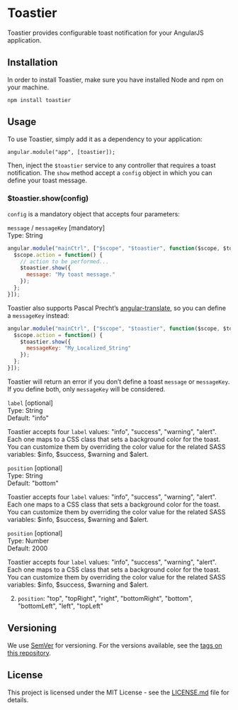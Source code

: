 # Toastier

Toastier provides configurable toast notification for your AngularJS application.

## Installation

In order to install Toastier, make sure you have installed Node and npm on your machine.

```
npm install toastier
```

## Usage

To use Toastier, simply add it as a dependency to your application:

```
angular.module("app", [toastier]);
```

Then, inject the `$toastier` service to any controller that requires a toast notification. The `show` method accept a `config` object in which you can define your toast message.

### $toastier.show(config)

`config` is a mandatory object that accepts four parameters:

`message` / `messageKey` [mandatory]  
Type: String

```javascript
angular.module("mainCtrl", ["$scope", "$toastier", function($scope, $toastier) {
  $scope.action = function() {
    // action to be performed...
    $toastier.show({
      message: "My toast message."
    });
  };
}]);
```

Toastier also supports Pascal Precht&#8217;s <a href="https://angular-translate.github.io/" target="_blank">angular-translate</a>, so you can define a `messageKey` instead:

```javascript
angular.module("mainCtrl", ["$scope", "$toastier", function($scope, $toastier) {
  $scope.action = function() {
    $toastier.show({
      messageKey: "My_Localized_String"
    });
  };
}]);
```

Toastier will return an error if you don&#8217;t define a toast `message` or `messageKey`. If you define both, only `messageKey` will be considered.

`label` [optional]  
Type: String  
Default: "info"

Toastier accepts four `label` values:  "info", "success", "warning", "alert". Each one maps to a CSS class that sets a background color for the toast. You can customize them by overriding the color value for the related SASS variables: $info, $success, $warning and $alert.

`position` [optional]  
Type: String  
Default: "bottom"

Toastier accepts four `label` values:  "info", "success", "warning", "alert". Each one maps to a CSS class that sets a background color for the toast. You can customize them by overriding the color value for the related SASS variables: $info, $success, $warning and $alert.

`position` [optional]  
Type: Number  
Default: 2000

Toastier accepts four `label` values:  "info", "success", "warning", "alert". Each one maps to a CSS class that sets a background color for the toast. You can customize them by overriding the color value for the related SASS variables: $info, $success, $warning and $alert.

2. `position`: "top", "topRight", "right", "bottomRight", "bottom", "bottomLeft", "left", "topLeft"

## Versioning

We use [SemVer](http://semver.org/) for versioning. For the versions available, see the [tags on this repository](https://github.com/your/project/tags).

## License

This project is licensed under the MIT License - see the [LICENSE.md](LICENSE.md) file for details.
